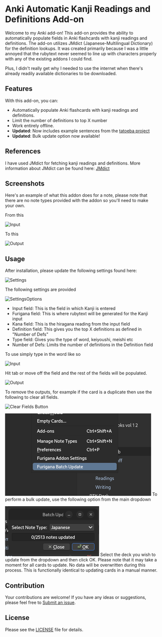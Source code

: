 # Anki Automatic Kanji Readings and Definitions Add-on

Welcome to my Anki add-on! This add-on provides the ability to automatically populate fields in Anki flashcards with kanji readings and definitions. The add-on utilizes JMdict (Japanese-Multilingual Dictionary) for the definition lookups. It was created primarily because I was a little annoyed that the rubytext never seemed to line up with characters properly with any of the existing addons I could find.

Plus, I didn't really get why I needed to use the internet when there's already readily available dictionaries to be downloaded.

## Features
With this add-on, you can:
- Automatically populate Anki flashcards with kanji readings and definitions.
- Limit the number of definitions to top X number
- Work entirely offline.
- **Updated**: Now includes example sentences from the [tatoeba project](https://tatoeba.org/)
- **Updated**: Bulk update option now available!
## References

I have used JMdict for fetching kanji readings and definitions.
More information about JMdict can be found here: [JMdict](https://www.edrdg.org/wiki/index.php/JMdict-EDICT_Dictionary_Project)

## Screenshots
Here's an example of what this addon does for a note, please note that there are no note types provided with the addon so you'll need to make your own.

From this

![Input](https://raw.githubusercontent.com/kit-nya/anki_furigana/master/docs/enter_text.png)

To this

![Output](https://raw.githubusercontent.com/kit-nya/anki_furigana/master/docs/tab_result.png)

## Usage

After installation, please update the following settings found here:

![Settings](https://raw.githubusercontent.com/kit-nya/anki_furigana/master/docs/settings_location.png)

The following settings are provided

![SettingsOptions](https://raw.githubusercontent.com/kit-nya/anki_furigana/master/docs/settings_example.png)

- Input field: This is the field in which Kanji is entered
- Furigana field: This is where rubytext will be generated for the Kanji input
- Kana field: This is the hiragana reading from the input field
- Definition field: This gives you the top X definitions as defined in "Number of Defs"
- Type field: Gives you the type of word, keiyoushi, meishi etc
- Number of Defs: Limits the number of definitions in the Definition field

To use simply type in the word like so

![Input](https://raw.githubusercontent.com/kit-nya/anki_furigana/master/docs/enter_text.png)

Hit tab or move off the field and the rest of the fields will be populated.

![Output](https://raw.githubusercontent.com/kit-nya/anki_furigana/master/docs/tab_result.png)

To remove the outputs, for example if the card is a duplicate then use the following to clear all fields.

![Clear Fields Button](https://raw.githubusercontent.com/kit-nya/anki_furigana/master/docs/clear_fields.png)

![Bulk Update Option](https://raw.githubusercontent.com/kit-nya/anki_furigana/master/docs/batch_update.png)
To perform a bulk update, use the following option from the main dropdown

![Bulk Update Dialogue](https://raw.githubusercontent.com/kit-nya/anki_furigana/master/docs/batch_update_dialogue.png)
Select the deck you wish to update from the dropdown and then click OK.
Please note that it may take a moment for all cards to update. 
No data will be overwritten during this process.
This is functionally identical to updating cards in a manual manner.

## Contribution 

Your contributions are welcome! If you have any ideas or suggestions, please feel free to [Submit an issue](https://github.com/kit-nya/anki_furigana/issues/new).

## License

Please see the [LICENSE](https://raw.githubusercontent.com/kit-nya/anki_furigana/master/LICENSE) file for details.